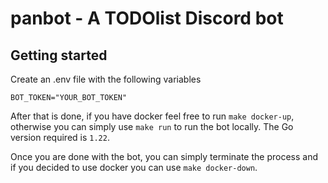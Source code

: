 # panbot - A TODOlist Discord bot

## Getting started

Create an .env file with the following variables
```dotenv
BOT_TOKEN="YOUR_BOT_TOKEN"
```

After that is done, if you have docker feel free to run `make docker-up`, otherwise you can simply use `make run` to run
the bot locally. The Go version required is `1.22`.

Once you are done with the bot, you can simply terminate the process and if you decided to use docker you can use
`make docker-down`.